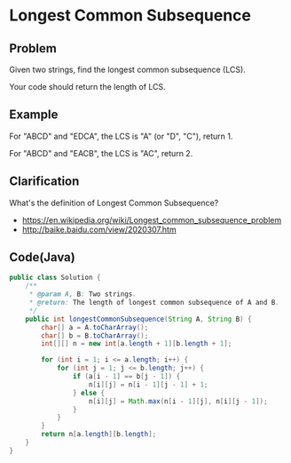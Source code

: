 # Longest Common Subsequence

## Problem

Given two strings, find the longest common subsequence (LCS).

Your code should return the length of LCS.

## Example

For "ABCD" and "EDCA", the LCS is "A" (or "D", "C"), return 1.

For "ABCD" and "EACB", the LCS is "AC", return 2.

## Clarification

What's the definition of Longest Common Subsequence?

- https://en.wikipedia.org/wiki/Longest_common_subsequence_problem
- http://baike.baidu.com/view/2020307.htm

## Code(Java)

```java
public class Solution {
    /**
     * @param A, B: Two strings.
     * @return: The length of longest common subsequence of A and B.
     */
    public int longestCommonSubsequence(String A, String B) {
        char[] a = A.toCharArray();
        char[] b = B.toCharArray();
        int[][] n = new int[a.length + 1][b.length + 1];

        for (int i = 1; i <= a.length; i++) {
            for (int j = 1; j <= b.length; j++) {
                if (a[i - 1] == b[j - 1]) {
                    n[i][j] = n[i - 1][j - 1] + 1;
                } else {
                    n[i][j] = Math.max(n[i - 1][j], n[i][j - 1]);
                }
            }
        }
        return n[a.length][b.length];
    }
}
```

